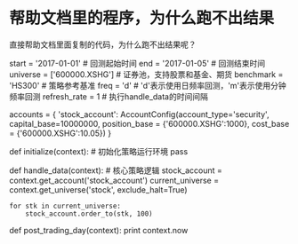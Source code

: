 # 帮助文档里的程序，为什么跑不出结果

直接帮助文档里面复制的代码，为什么跑不出结果呢？

start = '2017-01-01'                       # 回测起始时间
end = '2017-01-05'                         # 回测结束时间
universe = ['600000.XSHG']                 # 证券池，支持股票和基金、期货
benchmark = 'HS300'                        # 策略参考基准
freq = 'd'                                 # 'd'表示使用日频率回测，'m'表示使用分钟频率回测
refresh_rate = 1                           # 执行handle_data的时间间隔

accounts = {
    'stock_account': AccountConfig(account_type='security', capital_base=10000000, position_base = {'600000.XSHG':1000}, cost_base = {'600000.XSHG':10.05})
}

def initialize(context):                   # 初始化策略运行环境
    pass

def handle_data(context):                  # 核心策略逻辑
    stock_account = context.get_account('stock_account')
    current_universe = context.get_universe('stock', exclude_halt=True)

    for stk in current_universe:
        stock_account.order_to(stk, 100)

def post_trading_day(context):
    print context.now
